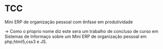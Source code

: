 # TCC
Mini ERP de organização pessoal com ênfase em produtividade

-> Como o pŕoprio nome diz este sera um trabalho de concluso de curso em Sistemas de Informaço sobre um Mini ERP de organização pessoal em php,html5,css3 e JS.
